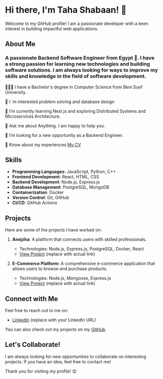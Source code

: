 # Hi there, I'm Taha Shabaan! 👋

Welcome to my GitHub profile! I am a passionate developer with a keen interest in building impactful web applications.

## About Me

### A passionate Backend Software Engineer from Egypt 🚀. I have a strong passion for learning new technologies and building software solutions. I am always looking for ways to improve my skills and knowledge in the field of software development.

👩🏻‍🎓 I have a Bachelor's degree in Computer Science from Beni Suef University.

📖 I `m interested problem solving and database design 

🌱 I’m currently learning Nest.js and exploring Distributed Systems and Microservices Architecture.

💬 Ask me about Anything. I am happy to help you.

🔭 I’m looking for a new opportunity as a Backend Engineer.

📄 Know about my experiences [My CV](https://app.flowcv.com/resume/share)

## Skills

- **Programming Languages**: JavaScript, Python, C++
- **Frontend Development**: React, HTML, CSS
- **Backend Development**: Node.js, Express.js
- **Database Management**: PostgreSQL, MongoDB
- **Containerization**: Docker
- **Version Control**: Git, GitHub
- **CI/CD**: GitHub Actions

## Projects

Here are some of the projects I have worked on:

1. **Anejzha**: A platform that connects users with skilled professionals.
   - Technologies: Node.js, Express.js, PostgreSQL, Docker, React
   - [View Project](https://github.com/anjazha/anjezha.git) (replace with actual link)

2. **E-Commerce Platform**: A comprehensive e-commerce application that allows users to browse and purchase products.
   - Technologies: Node.js, Mongoose, Express.js
   - [View Project](https://github.com/tahashabaan/ecommerce-wep-app) (replace with actual link)


## Connect with Me

Feel free to reach out to me on:

- [LinkedIn](https://www.linkedin.com/in/taha-shabaan-350112221/) (replace with your LinkedIn URL)

You can also check out my projects on my [GitHub](https://github.com/tahashabban).

## Let's Collaborate!

I am always looking for new opportunities to collaborate on interesting projects. If you have an idea, feel free to contact me!

Thank you for visiting my profile! 😊
